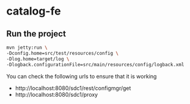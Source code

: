 # catalog-fe

## Run the project
``` bash
mvn jetty:run \
-Dconfig.home=src/test/resources/config \
-Dlog.home=target/log \
-Dlogback.configurationFile=src/main/resources/config/logback.xml
```

You can check the following urls to ensure that it is working
- http://localhost:8080/sdc1/rest/configmgr/get  
- http://localhost:8080/sdc1/proxy
